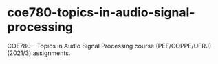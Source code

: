 # coe780-topics-in-audio-signal-processing
COE780 - Topics in Audio Signal Processing course (PEE/COPPE/UFRJ) (2021/3) assignments.
